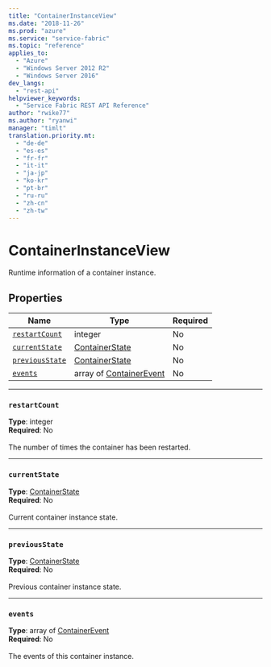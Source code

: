 ```yaml
---
title: "ContainerInstanceView"
ms.date: "2018-11-26"
ms.prod: "azure"
ms.service: "service-fabric"
ms.topic: "reference"
applies_to: 
  - "Azure"
  - "Windows Server 2012 R2"
  - "Windows Server 2016"
dev_langs: 
  - "rest-api"
helpviewer_keywords: 
  - "Service Fabric REST API Reference"
author: "rwike77"
ms.author: "ryanwi"
manager: "timlt"
translation.priority.mt: 
  - "de-de"
  - "es-es"
  - "fr-fr"
  - "it-it"
  - "ja-jp"
  - "ko-kr"
  - "pt-br"
  - "ru-ru"
  - "zh-cn"
  - "zh-tw"
---
```

# ContainerInstanceView

Runtime information of a container instance.

## Properties
| Name | Type | Required |
| --- | --- | --- |
| [`restartCount`](#restartcount) | integer | No |
| [`currentState`](#currentstate) | [ContainerState](sfclient-v64-model-containerstate.md) | No |
| [`previousState`](#previousstate) | [ContainerState](sfclient-v64-model-containerstate.md) | No |
| [`events`](#events) | array of [ContainerEvent](sfclient-v64-model-containerevent.md) | No |

____
### `restartCount`
__Type__: integer <br/>
__Required__: No<br/>
<br/>
The number of times the container has been restarted.

____
### `currentState`
__Type__: [ContainerState](sfclient-v64-model-containerstate.md) <br/>
__Required__: No<br/>
<br/>
Current container instance state.

____
### `previousState`
__Type__: [ContainerState](sfclient-v64-model-containerstate.md) <br/>
__Required__: No<br/>
<br/>
Previous container instance state.

____
### `events`
__Type__: array of [ContainerEvent](sfclient-v64-model-containerevent.md) <br/>
__Required__: No<br/>
<br/>
The events of this container instance.
